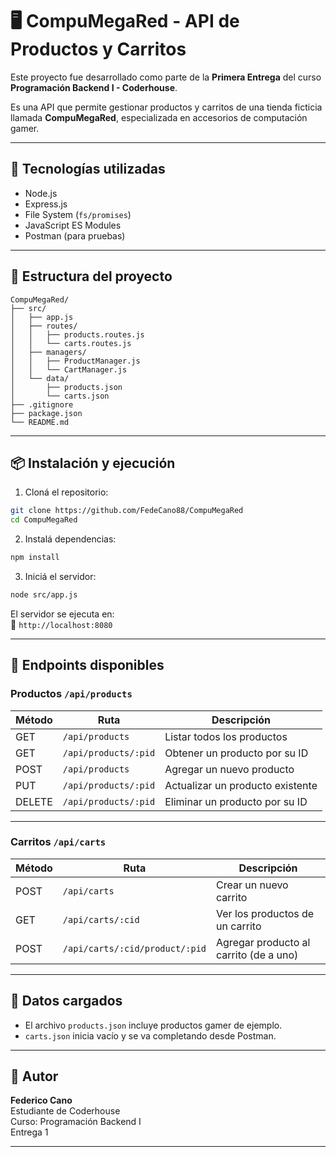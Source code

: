 # 🖥️ CompuMegaRed - API de Productos y Carritos

Este proyecto fue desarrollado como parte de la **Primera Entrega** del curso **Programación Backend I - Coderhouse**.

Es una API que permite gestionar productos y carritos de una tienda ficticia llamada **CompuMegaRed**, especializada en accesorios de computación gamer.

---

## 🚀 Tecnologías utilizadas

- Node.js
- Express.js
- File System (`fs/promises`)
- JavaScript ES Modules
- Postman (para pruebas)

---

## 📁 Estructura del proyecto

```
CompuMegaRed/
├── src/
│   ├── app.js
│   ├── routes/
│   │   ├── products.routes.js
│   │   └── carts.routes.js
│   ├── managers/
│   │   ├── ProductManager.js
│   │   └── CartManager.js
│   └── data/
│       ├── products.json
│       └── carts.json
├── .gitignore
├── package.json
└── README.md
```

---

## 📦 Instalación y ejecución

1. Cloná el repositorio:
```bash
git clone https://github.com/FedeCano88/CompuMegaRed
cd CompuMegaRed
```

2. Instalá dependencias:
```bash
npm install
```

3. Iniciá el servidor:
```bash
node src/app.js
```

El servidor se ejecuta en:  
📍 `http://localhost:8080`

---

## 🔌 Endpoints disponibles

### Productos `/api/products`

| Método | Ruta                  | Descripción                              |
|--------|-----------------------|------------------------------------------|
| GET    | `/api/products`       | Listar todos los productos               |
| GET    | `/api/products/:pid`  | Obtener un producto por su ID            |
| POST   | `/api/products`       | Agregar un nuevo producto                |
| PUT    | `/api/products/:pid`  | Actualizar un producto existente         |
| DELETE | `/api/products/:pid`  | Eliminar un producto por su ID           |

---

### Carritos `/api/carts`

| Método | Ruta                                | Descripción                                 |
|--------|-------------------------------------|---------------------------------------------|
| POST   | `/api/carts`                        | Crear un nuevo carrito                      |
| GET    | `/api/carts/:cid`                   | Ver los productos de un carrito             |
| POST   | `/api/carts/:cid/product/:pid`      | Agregar producto al carrito (de a uno)      |

---

## 📂 Datos cargados

- El archivo `products.json` incluye productos gamer de ejemplo.
- `carts.json` inicia vacío y se va completando desde Postman.

---

## 👋 Autor

**Federico Cano**  
Estudiante de Coderhouse  
Curso: Programación Backend I  
Entrega 1

---
